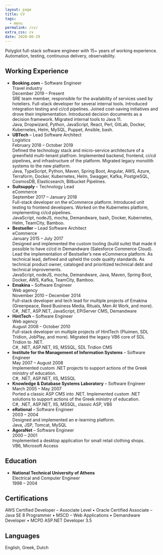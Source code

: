 ```yaml
---
layout: page
title: CV
tags:
  - menu
permalink: /cv/
extra_css: cv
date: 2020-06-29
---
```


Polyglot full-stack software engineer with 15+ years of working experience.
Automation, testing, continuous delivery, observability.

## Working Experience

<ul>
  <li>
    <div><strong>Booking.com</strong> – Software Engineer</div>
    <div>Travel industry</div>
    <div class="period">December 2019 – Present</div>
    <div>
      SRE team member, responsible for the availability of services used by hoteliers.
      Full-stack developer for several internal tools. Introduced integration testing
      and ci/cd pipelines. Joined cost-saving initiatives and drove their
      implementation. Introduced decision documents as a decision framework. Migrated
      internal tools to Java 11.
    </div>
    <div class="keywords">
      Java, Dropwizard, Python, JavaScript, React, Perl, GitLab, Docker, Kubernetes,
      Helm, MySQL, Puppet, Ansible, bash.
    </div>
  </li>

  <li>
    <div><strong>UBTech</strong> – Lead Software Architect</div>
    <div>Logistics</div>
    <div class="period">February 2018 – October 2019</div>
    <div>
      Defined the technology stack and micro-service architecture of a greenfield
      multi-tenant platfrom. Implemented backend, frontend, ci/cd pipelines, and
      infrastructure of the platform. Migrated legacy monolith systems to the new
      platform.
    </div>
    <div class="keywords">
      Java, TypeScript, Python, Maven, Spring Boot, Angular, AWS, Azure, Terraform,
      Docker, Kubernetes, Helm, Swagger, Kafka, PostgreSQL, CosmosDB, Elasticsearch,
      Bitbucket Pipelines.
    </div>
  </li>

  <li>
    <div><strong>Suitsupply</strong> – Technology Lead</div>
    <div>eCommerce</div>
    <div class="period">September 2017 – January 2018</div>
    <div>
      Full-stack developer on the eCommerce platform. Introduced unit testing to
      frontend developers. Worked on the Kubernetes platform, implementing ci/cd
      pipelines.
    </div>
    <div class="keywords">
      JavaScript, nodeJS, mocha, Demandware, bash, Docker, Kubernetes, Helm, TeamCity,
      Bamboo.
    </div>
  </li>

  <li>
    <div><strong>Bestseller</strong> – Lead Software Architect</div>
    <div>eCommerce</div>
    <div class="period">January 2015 – July 2017</div>
    <div>
      Designed and implemented the custom tooling (build suite) that made it possible
      to have ci/cd in Demandware (Salesforce Commerce Cloud). Lead the implementation
      of Bestseller’s new eCommerce platform. As technical lead, defined and upheld
      the code quality standards. As technical product owner, cataloged and
      prioritized technical debt and technical improvements.
    </div>
    <div class="keywords">
      JavaScript, nodeJS, mocha, Demandware, Java, Maven, Spring Boot, Docker, AWS,
      Kafka, TeamCity, Bamboo.
    </div>
  </li>

  <li>
    <div><strong>Emakina</strong> – Software Engineer</div>
    <div>Web agency</div>
    <div class="period">November 2010 – December 2014</div>
    <div>
      Full-stack developer and tech lead for multiple projects of Emakina (Greenpeace,
      Reed Business Media, Rituals, Men At Work, and more).
    </div>
    <div class="keywords">
      C#, .NET, ASP.NET, JavaScript, EPiServer CMS, Demandware
    </div>
  </li>

  <li>
    <div><strong>HintTech</strong> – Software Engineer</div>
    <div>Web agency</div>
    <div class="period">August 2008 – October 2010</div>
    <div>
      Full-stack developer on multiple projects of HintTech (Pluimen, SDL Tridion,
      JobPlay, and more). Migrated the legacy VB6 core of SDL Tridion to .NET.
    </div>
    <div class="keywords">
      C#, .NET, ASP.NET, IIS, MSSQL, SDL Tridion CMS
    </div>
  </li>

  <li>
    <div><strong>Institute for the Management of Information Systems</strong> – Software Engineer</div>
    <div class="period">May 2007 – August 2008</div>
    <div>
      Implemented custom .NET projects to support actions of the Greek ministry of
      education.
    </div>
    <div class="keywords">C#, .NET, ASP.NET, IIS, MSSQL</div>
  </li>

  <li>
    <div><strong>Knowledge & Database Systems Laboratory</strong> – Software Engineer</div>
    <div class="period">March 2005 – May 2007</div>
    <div>
      Ported a classic ASP CMS into .NET. Implemented custom .NET solutions to support
      actions of the Greek ministry of education.
    </div>
    <div class="keywords">C#, .NET, ASP.NET, IIS, MSSQL, classic ASP, VB6</div>
  </li>

  <li>
    <div><strong>eRational</strong> – Software Engineer</div>
    <div class="period">2003 – 2004</div>
    <div>Designed and implemented an e-learning platform.</div>
    <div class="keywords">Java, JSP, Tomcat, MySQL</div>
  </li>

  <li>
    <div><strong>AgoraNet</strong> – Software Engineer</div>
    <div class="period">2000 – 2001</div>
    <div>Implemented a desktop application for small retail clothing shops.</div>
    <div class="keywords">VB6, Microsoft Access</div>
  </li>
</ul>

## Education

<ul>
  <li>
    <div><strong>National Technical University of Athens</strong></div>
    <div>Electrical and Computer Engineer</div>
    <div>1998 – 2004</div>
  </li>
</ul>

## Certifications

AWS Certified Developer – Associate Level • Oracle Certified Associate – Java SE
8 Programmer • MSCD – Web Applications • Demandware Developer • MCPD ASP.NET
Developer 3.5

## Languages

English, Greek, Dutch
